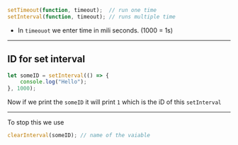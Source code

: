 ```js
setTimeout(function, timeout);  // run one time
setInterval(function, timeout); // runs multiple time
```
- In `timeouot` we enter time in mili seconds. (1000 = 1s)
---
## ID for set interval
```js
let someID = setInterval(() => {
	console.log("Hello");
}, 1000);
```
Now if we print the `someID` it will print `1` which is the iD of this `setInterval`

---
To stop this we use
```js
clearInterval(someID); // name of the vaiable
```